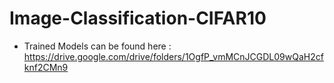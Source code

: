 # Image-Classification-CIFAR10
* Trained Models can be found here : https://drive.google.com/drive/folders/1OgfP_vmMCnJCGDL09wQaH2cfknf2CMn9
